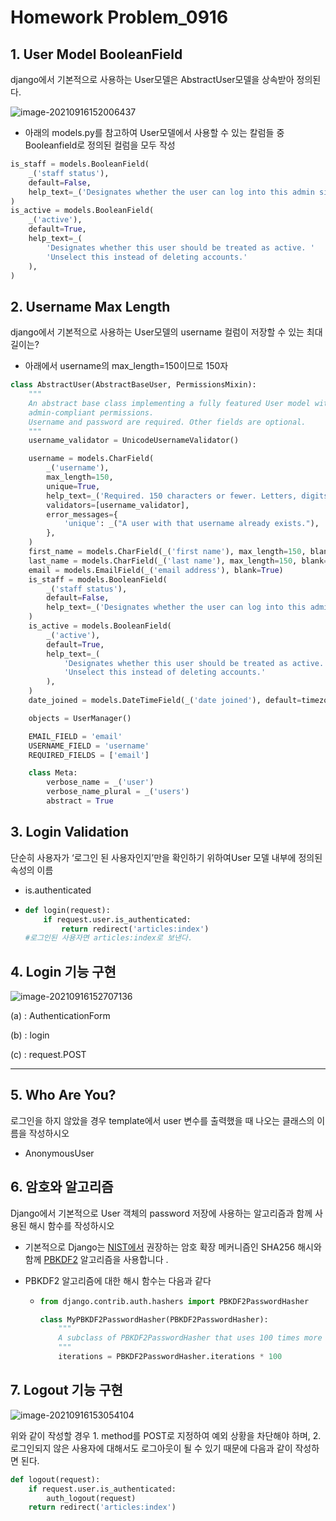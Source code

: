 # Homework Problem_0916



## 1. User Model BooleanField

django에서 기본적으로 사용하는 User모델은 AbstractUser모델을 상속받아 정의된다.

![image-20210916152006437](0916hw_김성현.assets/image-20210916152006437.png)

* 아래의 models.py를 참고하여 User모델에서 사용할 수 있는 칼럼들 중 Booleanfield로 정의된 컬럼을 모두 작성

```python
is_staff = models.BooleanField(
    _('staff status'),
    default=False,
    help_text=_('Designates whether the user can log into this admin site.'),
)
is_active = models.BooleanField(
    _('active'),
    default=True,
    help_text=_(
        'Designates whether this user should be treated as active. '
        'Unselect this instead of deleting accounts.'
    ),
)
```



## 2. Username Max Length

django에서 기본적으로 사용하는 User모델의 username 컬럼이 저장할 수 있는 최대 길이는?

* 아래에서 username의 max_length=150이므로 150자

```python
class AbstractUser(AbstractBaseUser, PermissionsMixin):
    """
    An abstract base class implementing a fully featured User model with
    admin-compliant permissions.
    Username and password are required. Other fields are optional.
    """
    username_validator = UnicodeUsernameValidator()

    username = models.CharField(
        _('username'),
        max_length=150,
        unique=True,
        help_text=_('Required. 150 characters or fewer. Letters, digits and @/./+/-/_ only.'),
        validators=[username_validator],
        error_messages={
            'unique': _("A user with that username already exists."),
        },
    )
    first_name = models.CharField(_('first name'), max_length=150, blank=True)
    last_name = models.CharField(_('last name'), max_length=150, blank=True)
    email = models.EmailField(_('email address'), blank=True)
    is_staff = models.BooleanField(
        _('staff status'),
        default=False,
        help_text=_('Designates whether the user can log into this admin site.'),
    )
    is_active = models.BooleanField(
        _('active'),
        default=True,
        help_text=_(
            'Designates whether this user should be treated as active. '
            'Unselect this instead of deleting accounts.'
        ),
    )
    date_joined = models.DateTimeField(_('date joined'), default=timezone.now)

    objects = UserManager()

    EMAIL_FIELD = 'email'
    USERNAME_FIELD = 'username'
    REQUIRED_FIELDS = ['email']

    class Meta:
        verbose_name = _('user')
        verbose_name_plural = _('users')
        abstract = True
```



## 3. Login Validation

단순히 사용자가 ‘로그인 된 사용자인지’만을 확인하기 위하여User 모델 내부에 정의된 속성의 이름

* is.authenticated

* ```python
  def login(request):
      if request.user.is_authenticated:
          return redirect('articles:index')
  #로그인된 사용자면 articles:index로 보낸다.
  ```

  

## 4. Login 기능 구현

![image-20210916152707136](0916hw_김성현.assets/image-20210916152707136.png)

(a) : AuthenticationForm

(b) : login

(c) : request.POST

<hr>

## 5. Who Are You?

로그인을 하지 않았을 경우 template에서 user 변수를 출력했을 때 나오는 클래스의 이름을 작성하시오

* AnonymousUser



## 6. 암호와 알고리즘

Django에서 기본적으로 User 객체의 password 저장에 사용하는 알고리즘과 함께 사용된 해시 함수를 작성하시오

* 기본적으로 Django는 [NIST에서](https://nvlpubs.nist.gov/nistpubs/Legacy/SP/nistspecialpublication800-132.pdf) 권장하는 암호 확장 메커니즘인 SHA256 해시와 함께 [PBKDF2](https://en.wikipedia.org/wiki/PBKDF2) 알고리즘을 사용합니다 . 

* PBKDF2 알고리즘에 대한 해시 함수는 다음과 같다

  * ```python
    from django.contrib.auth.hashers import PBKDF2PasswordHasher
    
    class MyPBKDF2PasswordHasher(PBKDF2PasswordHasher):
        """
        A subclass of PBKDF2PasswordHasher that uses 100 times more iterations.
        """
        iterations = PBKDF2PasswordHasher.iterations * 100
    ```







## 7. Logout 기능 구현

![image-20210916153054104](0916hw_김성현.assets/image-20210916153054104.png)

위와 같이 작성할 경우 1. method를 POST로 지정하여 예외 상황을 차단해야 하며, 2. 로그인되지 않은 사용자에 대해서도 로그아웃이 될 수 있기 때문에  다음과 같이 작성하면 된다.

```python
def logout(request):
    if request.user.is_authenticated:
        auth_logout(request)
    return redirect('articles:index')
```

